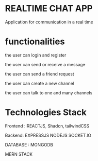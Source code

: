 # REALTIME CHAT APP

Application for communication in a real time

# functionalities

the user can login and register

the user can send or receive a message

the user can send a friend request

the user can create a new channel

the user can talk to one and many channels

# Technologies Stack

Frontend : REACTJS, Shadcn, tailwindCSS

Backend: EXPRESSJS NODEJS SOCKET.IO

DATABASE : MONGODB

MERN STACK
